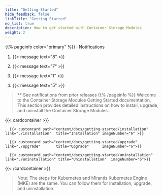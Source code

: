 ```yaml
---
title: "Getting Started" 
hide_feedback: false
linkTitle: "Getting Started"
no_list: true
description: How to get started with Container Storage Modules
weight: 2
---
```

{{% pageinfo color="primary" %}}
ℹ️ Notifications
1. <span><span/>{{< message text="8" >}}

2. <span><span/>{{< message text="7" >}}

3. <span><span/>{{< message text="1" >}}

4. <span><span/>{{< message text="5" >}}
> \** See notifications from prior releases
{{% /pageinfo %}}
Welcome to the Container Storage Modules Getting Started documentation. This section provides detailed instructions on how to install, upgrade, and uninstall the Container Storage Modules.

{{< cardcontainer >}}

      {{< customcard path="content/docs/getting-started/installation"  link="./installation"  title="Installation" imageNumber="6" >}} 

      {{< customcard path="content/docs/getting-started/upgrade"       link="./upgrade"       title="Upgrade"      imageNumber="6">}}

      {{< customcard path="content/docs/getting-started/uninstallation" link="./uninstallation" title="Uninstallation"  imageNumber="6">}}

{{< /cardcontainer >}} 

>Note: The steps for Kubernetes and Mirantis Kubernetes Engine (MKE) are the same. You can follow them for installation, upgrade, and uninstallation.
